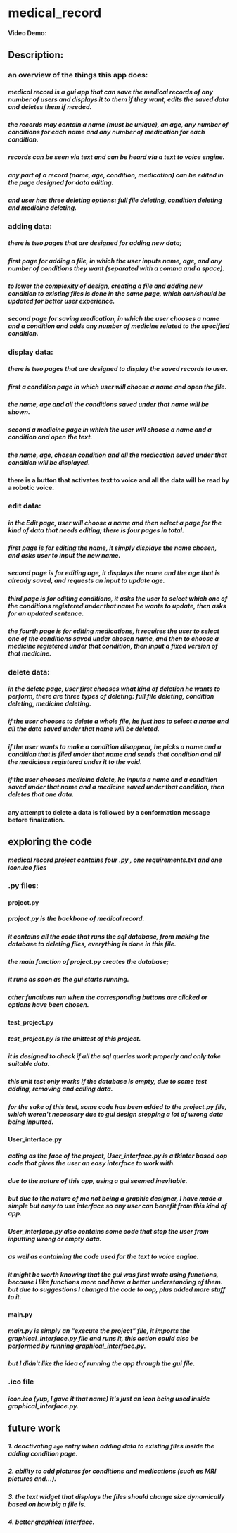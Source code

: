 # medical_record
#### Video Demo:
## Description:

### an overview of the things this app does:
##### medical record is a gui app that can save the medical records of any number of users and displays it to them if they want, edits the saved data and deletes them if needed.
##### the records may contain a name (must be unique), an age, any number of conditions for each name and any number of medication for each condition.
##### records can be seen via text and can be heard via a text to voice engine.
##### any part of a record (name, age, condition, medication) can be edited in the page designed for data editing.
##### and user has three deleting options: full file deleting, condition deleting and medicine deleting.


### adding data:
##### there is two pages that are designed for adding new data; 
##### first page for adding a file, in which the user inputs name, age, and any number of conditions they want (separated with a comma and a space).
##### to lower the complexity of design, creating a file and adding new condition to existing files is done in the same page, which can/should be updated for better user experience.
##### second page for saving medication, in which the user chooses a name and a condition and adds any number of medicine related to the specified condition.


### display data:
##### there is two pages that are designed to display the saved records to user.
##### first a condition page in which user will choose a name and open the file.
##### the name, age and all the conditions saved under that name will be shown.
##### second a medicine page in which the user will choose a name and a condition and open the text. 
##### the name, age, chosen condition and all the medication saved under that condition will be displayed.
#### there is a button that activates text to voice and all the data will be read by a robotic voice.


### edit data:
##### in the Edit page, user will choose a name and then select a page for the kind of data that needs editing; there is four pages in total.
##### first page is for editing the name, it simply displays the name chosen, and asks user to input the new name.
##### second page is for editing age, it displays the name and the age that is already saved, and requests an input to update age.
##### third page is for editing conditions, it asks the user to select which one of the conditions registered under that name he wants to update, then asks for an updated sentence.
##### the fourth page is for editing medications, it requires the user to select one of the conditions saved under chosen name, and then to choose a medicine registered under that condition, then input a fixed version of that medicine.


### delete data:
##### in the delete page, user first chooses what kind of deletion he wants to perform, there are three types of deleting: full file deleting, condition deleting, medicine deleting.
##### if the user chooses to delete a whole file, he just has to select a name and all the data saved under that name will be deleted.
##### if the user wants to make a condition disappear, he picks a name and a condition that is filed under that name and sends that condition and all the medicines registered under it to the void.
##### if the user chooses medicine delete, he inputs a name and a condition saved under that name and a medicine saved under that condition, then deletes that one data.
#### any attempt to delete a data is followed by a conformation message before finalization.


## exploring the code
##### medical record project contains four .py , one requirements.txt and one icon.ico files

### .py files:

#### project.py
##### project.py is the backbone of medical record.
##### it contains all the code that runs the sql database, from making the database to deleting files, everything is done in this file.
##### the main function of project.py creates the database;
##### it runs as soon as the gui starts running.
##### other functions run when the corresponding buttons are clicked or options have been chosen.


#### test_project.py
##### test_project.py is the unittest of this project.
##### it is designed to check if all the sql queries work properly and only take suitable data.
##### this unit test only works if the database is empty, due to some test adding, removing and calling data.
##### for the sake of this test, some code has been added to the project.py file, which weren't necessary due to gui design stopping a lot of wrong data being inputted.


#### User_interface.py
##### acting as the face of the project, User_interface.py is a tkinter based oop code that gives the user an easy interface to work with.
##### due to the nature of this app, using a gui seemed inevitable.
##### but due to the nature of me not being a graphic designer, I have made a simple but easy to use interface so any user can benefit from this kind of app.
##### User_interface.py also contains some code that stop the user from inputting wrong or empty data.
##### as well as containing the code used for the text to voice engine.
##### it might be worth knowing that the gui was first wrote using functions, because I like functions more and have a better understanding of them. but due to suggestions I changed the code to oop, plus added more stuff to it.


#### main.py
##### main.py is simply an "execute the project" file, it imports the graphical_interface.py file and runs it, this action could also be performed by running graphical_interface.py.
##### but I didn't like the idea of running the app through the gui file.


### .ico file
##### icon.ico (yup, I gave it that name) it's just an icon being used inside graphical_interface.py.


## future work

##### 1. deactivating `age` entry when adding data to existing files inside the adding condition page.
##### 2. ability to add pictures for conditions and medications (such as MRI pictures and...).
##### 3. the text widget that displays the files should change size dynamically based on how big a file is.
##### 4. better graphical interface.






